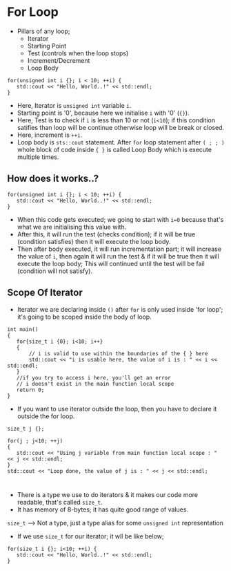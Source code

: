 # For Loop

 * Pillars of any loop;
    * Iterator
    * Starting Point
    * Test (controls when the loop stops)
    * Increment/Decrement
    * Loop Body

 ```
 for(unsigned int i {}; i < 10; ++i) {
    std::cout << "Hello, World..!" << std::endl;
 }
 ```
 * Here, Iterator is `unsigned int` variable `i`.
 * Starting point is '0', because here we initialise `i` with '0' (`{}`).
 * Here, Test is to check if `i` is less than 10 or not (`i<10`); if this condition satifies than loop will be continue otherwise loop will be break or closed.
 * Here, increment is `++i`.
 * Loop body is `sts::cout` statement. After `for` loop statement after `( ; ; )` whole block of code inside `{ }` is called Loop Body which is execute multiple times.

 ## How does it works..?

 ```
 for(unsigned int i {}; i < 10; ++i) {
    std::cout << "Hello, World..!" << std::endl;
 }
 ```

 * When this code gets executed; we going to start with `i=0` because that's what we are initialising this value with.
 * After this, it will run the test (checks condition); if it will be true (condition satisfies) then it will execute the loop body.
 * Then after body executed, it will run incrementation part; it will increase the value of `i`, then again it will run the test & if it will be true then it will execute the loop body; This will continued until the test will be fail (condition will not satisfy).

 ## Scope Of Iterator

 * Iterator we are declaring inside `()` after `for` is only used inside 'for loop'; it's going to be scoped inside the body of loop.
 ```
 int main()
 {
    for{size_t i {0}; i<10; i++}
    {
        // i is valid to use within the boundaries of the { } here
        std::cout << "i is usable here, the value of i is : " << i << std::endl;
    }
    //if you try to access i here, you'll get an error
    // i doesn't exist in the main function local scope
    return 0;
 }
 ```

 * If you want to use iterator outside the loop, then you have to declare it outside the for loop.
 ```
 size_t j {};

 for(j ; j<10; ++j)
 {
    std::cout << "Using j variable from main function local scope : " << j << std::endl;
 }
 std::cout << "Loop done, the value of j is : " << j << std::endl;
 ```

#

 * There is a type we use to do iterators & it makes our code more readable, that's called `size_t`.
 * It has memory of 8-bytes; it has quite good range of values.

 `size_t` --> Not a type, just a type alias for some `unsigned int` representation

 * If we use `size_t` for our iterator; it wll be like below;
 ```
 for(size_t i {}; i<10; ++i) {
    std::cout << "Hello, World..!" << std::endl;
 }
 ```